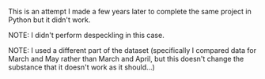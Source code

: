 This is an attempt I made a few years later to complete the same project in Python but it didn't work.

NOTE: I didn't perform despeckling in this case.

NOTE: I used a different part of the dataset (specifically I compared data for March and May rather than March and April, but this doesn't change the substance that it doesn't work as it should...)
